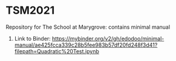 # TSM2021
Repository for The School at Marygrove: contains minimal manual
1. Link to Binder: https://mybinder.org/v2/gh/edodoo/minimal-manual/ae425fcca339c28b5fee983b57df20fd248f3d41?filepath=Quadratic%20Test.ipynb
